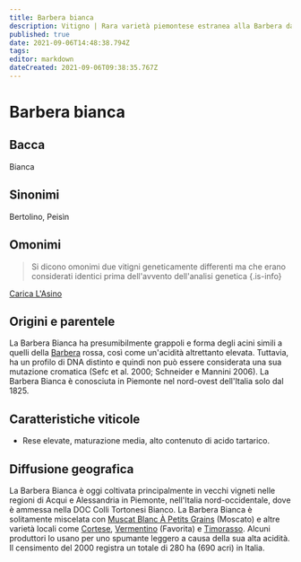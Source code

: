 ```yaml
---
title: Barbera bianca
description: Vitigno | Rara varietà piemontese estranea alla Barbera dalla pelle scura
published: true
date: 2021-09-06T14:48:38.794Z
tags: 
editor: markdown
dateCreated: 2021-09-06T09:38:35.767Z
---
```


# Barbera bianca

## Bacca
Bianca

## Sinonimi
Bertolino, Peisìn

## Omonimi
> Si dicono omonimi due vitigni geneticamente differenti ma che erano considerati identici prima dell'avvento dell'analisi genetica
{.is-info}

[Carica L'Asino](/vitigni/carica-l-asino)


## Origini e parentele
La Barbera Bianca ha presumibilmente grappoli e forma degli acini simili a quelli della [Barbera](/vitigni/barbera) rossa, così come un'acidità altrettanto elevata. Tuttavia, ha un profilo di DNA distinto e quindi non può essere considerata una sua mutazione cromatica (Sefc et al. 2000; Schneider e Mannini 2006). La Barbera Bianca è conosciuta in Piemonte nel nord-ovest dell'Italia solo dal 1825.


## Caratteristiche viticole

- Rese elevate, maturazione media, alto contenuto di acido tartarico.

## Diffusione geografica

La Barbera Bianca è oggi coltivata principalmente in vecchi vigneti nelle regioni di Acqui e Alessandria in Piemonte, nell'Italia nord-occidentale, dove è ammessa nella DOC Colli Tortonesi Bianco. La Barbera Bianca è solitamente miscelata con [Muscat Blanc À Petits Grains](/vitigni/Francia/muscat-blanc-a-petit-grains) (Moscato) e altre varietà locali come [Cortese](/vitigni/Italia/cortese), [Vermentino](/vitigni/Italia/vermentino) (Favorita) e [Timorasso](/vitigni/timorasso). Alcuni produttori lo usano per uno spumante leggero a causa della sua alta acidità. Il censimento del 2000 registra un totale di 280 ha (690 acri) in Italia.


